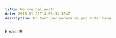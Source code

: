 ```yaml
---
title: Me che bel post!
date: 2018-01-21T14:55:33.304Z
description: Un test per vedere se può andar bene
---
```

E vaiiiii!!!!
